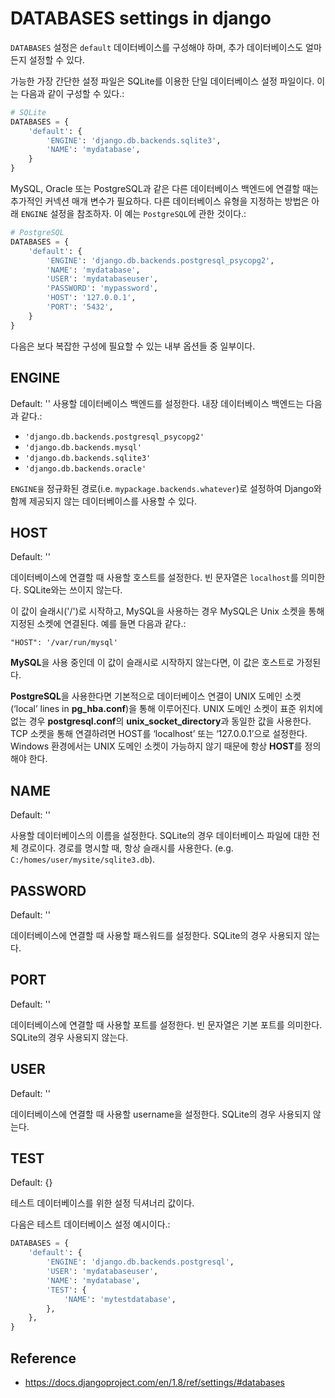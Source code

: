 # DATABASES settings in django
```DATABASES``` 설정은 ```default``` 데이터베이스를 구성해야 하며, 추가 데이터베이스도 얼마든지 설정할 수 있다.

가능한 가장 간단한 설정 파일은 SQLite를 이용한 단일 데이터베이스 설정 파일이다. 이는 다음과 같이 구성할 수 있다.:

```python
# SQLite
DATABASES = {
    'default': {
        'ENGINE': 'django.db.backends.sqlite3',
        'NAME': 'mydatabase',
    }
}
```

MySQL, Oracle 또는 PostgreSQL과 같은 다른 데이터베이스 백엔드에 연결할 때는 추가적인 커넥션 매개 변수가 필요하다. 다른 데이터베이스 유형을 지정하는 방법은 아래 ```ENGINE``` 설정을 참조하자. 이 예는 ```PostgreSQL```에 관한 것이다.:

```python
# PostgreSQL
DATABASES = {
    'default': {
        'ENGINE': 'django.db.backends.postgresql_psycopg2',
        'NAME': 'mydatabase',
        'USER': 'mydatabaseuser',
        'PASSWORD': 'mypassword',
        'HOST': '127.0.0.1',
        'PORT': '5432',
    }
}
```

다음은 보다 복잡한 구성에 필요할 수 있는 내부 옵션들 중 일부이다.

## ENGINE
Default: ''
사용할 데이터베이스 백엔드를 설정한다. 내장 데이터베이스 백엔드는 다음과 같다.:

- ```'django.db.backends.postgresql_psycopg2'```
- ```'django.db.backends.mysql'```
- ```'django.db.backends.sqlite3'```
- ```'django.db.backends.oracle'```

```ENGINE을``` 정규화된 경로(i.e. ```mypackage.backends.whatever```)로 설정하여 Django와 함께 제공되지 않는 데이터베이스를 사용할 수 있다.

## HOST
Default: ''

데이터베이스에 연결할 때 사용할 호스트를 설정한다. 빈 문자열은 ```localhost```를 의미한다. SQLite와는 쓰이지 않는다.

이 값이 슬래시('/')로 시작하고, MySQL을 사용하는 경우 MySQL은 Unix 소켓을 통해 지정된 소켓에 연결된다. 예를 들면 다음과 같다.:

```
"HOST": '/var/run/mysql'
```

**MySQL**을 사용 중인데 이 값이 슬래시로 시작하지 않는다면, 이 값은 호스트로 가정된다.

**PostgreSQL**을 사용한다면 기본적으로 데이터베이스 연결이 UNIX 도메인 소켓(‘local’ lines in **pg_hba.conf**)을 통해 이루어진다. UNIX 도메인 소켓이 표준 위치에 없는 경우 **postgresql.conf**의 **unix_socket_directory**과 동일한 값을 사용한다. TCP 소켓을 통해 연결하려면 HOST를 ‘localhost’ 또는 ‘127.0.0.1’으로 설정한다. Windows 환경에서는 UNIX 도메인 소켓이 가능하지 않기 때문에 항상 **HOST**를 정의해야 한다. 

## NAME
Default: ''

사용할 데이터베이스의 이름을 설정한다. SQLite의 경우 데이터베이스 파일에 대한 전체 경로이다. 경로를 명시할 때, 항상 슬래시를 사용한다. (e.g. ```C:/homes/user/mysite/sqlite3.db```).

## PASSWORD
Default: ''

데이터베이스에 연결할 때 사용할 패스워드를 설정한다. SQLite의 경우 사용되지 않는다.

## PORT
Default: ''

데이터베이스에 연결할 때 사용할 포트를 설정한다. 빈 문자열은 기본 포트를 의미한다. SQLite의 경우 사용되지 않는다.

## USER
Default: ''

데이터베이스에 연결할 때 사용할 username을 설정한다. SQLite의 경우 사용되지 않는다.

## TEST
Default: {}

테스트 데이터베이스를 위한 설정 딕셔너리 값이다. 

다음은 테스트 데이터베이스 설정 예시이다.:

```python
DATABASES = {
    'default': {
        'ENGINE': 'django.db.backends.postgresql',
        'USER': 'mydatabaseuser',
        'NAME': 'mydatabase',
        'TEST': {
            'NAME': 'mytestdatabase',
        },
    },
}
```

## Reference
- https://docs.djangoproject.com/en/1.8/ref/settings/#databases